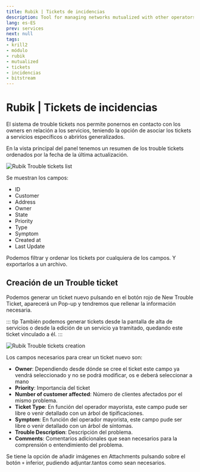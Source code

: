 ```yaml
---
title: Rubik | Tickets de incidencias
description: Tool for managing networks mutualized with other operators.
lang: es-ES
prev: services
next: null
tags:
- krill2
- módulo
- rubik
- mutualized
- tickets
- incidencias
- bitstream
---
```

# Rubik | Tickets de incidencias

El sistema de trouble tickets nos permite ponernos en contacto con los owners en relación a los servicios, teniendo la opción de asociar los tickets a servicios específicos o abrirlos generalizados.

En la vista principal del panel tenemos un resumen de los trouble tickets ordenados por la fecha de la última actualización. 

![Rubik Trouble tickets list](/img/krill2/rubik/0201.png)

Se muestran los campos:

- ID
- Customer
- Address
- Owner
- State
- Priority
- Type
- Symptom
- Created at
- Last Update

Podemos filtrar y ordenar los tickets por cualquiera de los campos. Y exportarlos a un archivo.

## Creación de un Trouble ticket

Podemos generar un ticket nuevo pulsando en el botón rojo de New Trouble Ticket, aparecerá un Pop-up y tendremos que rellenar la información necesaria.

::: tip
También podemos generar tickets desde la pantalla de alta de servicios o desde la edición de un servicio ya tramitado, quedando este ticket vinculado a él.
:::

![Rubik Trouble tickets creation](/img/krill2/rubik/0202.png)

Los campos necesarios para crear un ticket nuevo son: 

- **Owner**: Dependiendo desde dónde se cree el ticket este campo ya vendrá seleccionado y no se podrá modificar, os e deberá seleccionar a mano
- **Priority**: Importancia del ticket
- **Number of customer affected**: Número de clientes afectados por el mismo problema.
- **Ticket Type**: En función del operador mayorista, este campo pude ser libre o venir detallado con un árbol de tipificaciones.
- **Symptom**: En función del operador mayorista, este campo pude ser libre o venir detallado con un árbol de síntomas.
- **Trouble Description**: Descripción del problema.
- **Comments**: Comentarios adicionales que sean necesarios para la comprensión o entendimiento del problema.

Se tiene la opción de añadir imágenes en Attachments pulsando sobre el botón `+` inferior, pudiendo adjuntar.tantos como sean necesarios.
